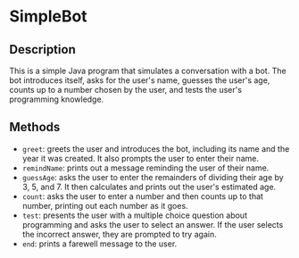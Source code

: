 # SimpleBot
## Description
This is a simple Java program that simulates a conversation with a bot. The bot introduces itself, asks for the user's 
name, guesses the user's age, counts up to a number chosen by the user, and tests the user's programming knowledge.

## Methods
* `greet`: greets the user and introduces the bot, including its name and the year it was created. It also prompts the 
user to enter their name.
* `remindName`: prints out a message reminding the user of their name.
* `guessAge`: asks the user to enter the remainders of dividing their age by 3, 5, and 7. It then calculates and prints 
out the user's estimated age.
* `count`: asks the user to enter a number and then counts up to that number, printing out each number as it goes.
* `test`: presents the user with a multiple choice question about programming and asks the user to select an 
answer. If the user selects the incorrect answer, they are prompted to try again.
* `end`: prints a farewell message to the user.
